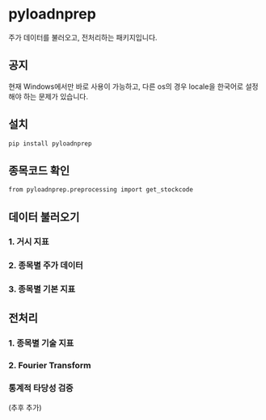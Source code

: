# pyloadnprep

주가 데이터를 불러오고, 전처리하는 패키지입니다.

## 공지
현재 Windows에서만 바로 사용이 가능하고, 다른 os의 경우 locale을 한국어로 설정해야 하는 문제가 있습니다.

## 설치
```bash
pip install pyloadnprep
```
## 종목코드 확인
```bash
from pyloadnprep.preprocessing import get_stockcode
```

## 데이터 불러오기

### 1. 거시 지표

### 2. 종목별 주가 데이터

### 3. 종목별 기본 지표

## 전처리

### 1. 종목별 기술 지표

### 2. Fourier Transform



### 통계적 타당성 검증
(추후 추가)